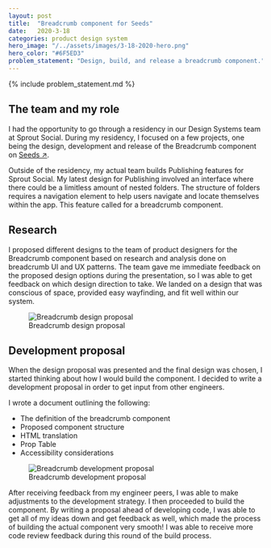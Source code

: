 ```yaml
---
layout: post
title:  "Breadcrumb component for Seeds"
date:   2020-3-18
categories: product design system
hero_image: "/../assets/images/3-18-2020-hero.png"
hero_color: "#6F5ED3"
problem_statement: "Design, build, and release a breadcrumb component."
---
```


{% include problem_statement.md %}

## The team and my role
I had the opportunity to go through a residency in our Design Systems team at Sprout Social. During my residency, I focused on a few projects, one being the design, development and release of the Breadcrumb component on <a target="_blank" title="Sprout Social's Seeds" href="https://seeds.sproutsocial.com">Seeds ↗</a>.

Outside of the residency, my actual team builds Publishing features for Sprout Social. My latest design for Publishing involved an interface where there could be a limitless amount of nested folders. The structure of folders requires a navigation element to help users navigate and locate themselves within the app. This feature called for a breadcrumb component.

## Research
I proposed different designs to the team of product designers for the Breadcrumb component based on research and analysis done on breadcrumb UI and UX patterns. The team gave me immediate feedback on the proposed design options during the presentation, so I was able to get feedback on which design direction to take. We landed on a design that was conscious of space, provided easy wayfinding, and fit well within our system.

<figure>
	<img src="{{ site.baseurl }}/assets/images/breadcrumb-1.png" title="Breadcrumb design proposal" />
	<figcaption class="media-caption center">Breadcrumb design proposal</figcaption>
</figure>

## Development proposal

When the design proposal was presented and the final design was chosen, I started thinking about how I would build the component. I decided to write a development proposal in order to get input from other engineers.

I wrote a document outlining the following:
* The definition of the breadcrumb component
* Proposed component structure
* HTML translation
* Prop Table
* Accessibility considerations

<figure>
	<img src="{{ site.baseurl }}/assets/images/breadcrumb-2.png" title="Breadcrumb development proposal" />
	<figcaption class="media-caption center">Breadcrumb development proposal</figcaption>
</figure>

After receiving feedback from my engineer peers, I was able to make adjustments to the development strategy. I then proceeded to build the component. By writing a proposal ahead of developing code, I was able to get all of my ideas down and get feedback as well, which made the process of building the actual component very smooth! I was able to receive more code review feedback during this round of the build process.


